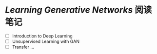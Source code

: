 # _Learning Generative Networks_  阅读笔记

- [ ] Introduction to Deep Learning
- [ ] Unsupervised Learning with GAN
- [ ] Transfer ...